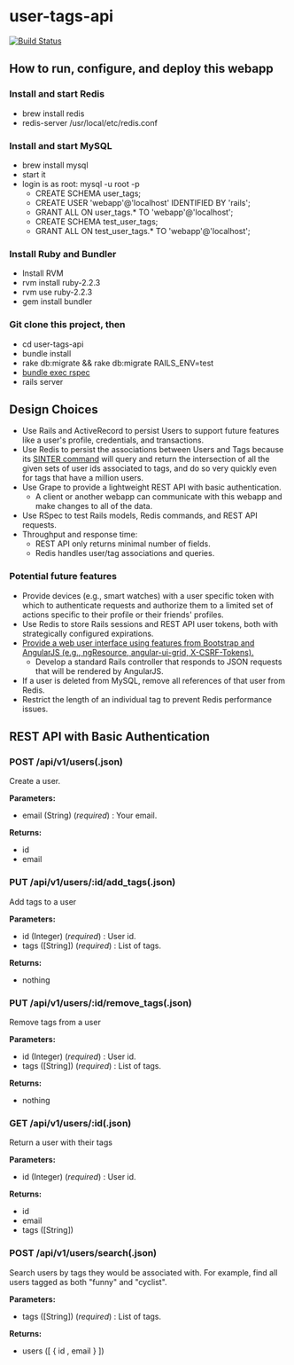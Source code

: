# user-tags-api

[![Build Status](https://travis-ci.org/robertjamesmiller/user-tags-api.svg?branch=master)](https://travis-ci.org/robertjamesmiller/user-tags-api)

## How to run, configure, and deploy this webapp
 
### Install and start Redis

* brew install redis
* redis-server /usr/local/etc/redis.conf

### Install and start MySQL

* brew install mysql
* start it
* login is as root: mysql -u root -p
  * CREATE SCHEMA user_tags;
  * CREATE USER 'webapp'@'localhost' IDENTIFIED BY 'rails';
  * GRANT ALL ON user_tags.* TO 'webapp'@'localhost';
  * CREATE SCHEMA test_user_tags; 
  * GRANT ALL ON test_user_tags.* TO 'webapp'@'localhost';

### Install Ruby and Bundler

* Install RVM
* rvm install ruby-2.2.3
* rvm use ruby-2.2.3
* gem install bundler

### Git clone this project, then

* cd user-tags-api
* bundle install
* rake db:migrate && rake db:migrate RAILS_ENV=test
* [bundle exec rspec](https://travis-ci.org/robertjamesmiller/user-tags-api)
* rails server

## Design Choices

* Use Rails and ActiveRecord to persist Users to support future features like a user's profile, credentials, and transactions.
* Use Redis to persist the associations between Users and Tags because its [SINTER command](http://redis.io/commands/SINTER) will query and return the intersection of all the given sets of user ids associated to tags, and do so very quickly even for tags that have a million users. 
* Use Grape to provide a lightweight REST API with basic authentication.
  * A client or another webapp can communicate with this webapp and make changes to all of the data.
* Use RSpec to test Rails models, Redis commands, and REST API requests.
* Throughput and response time:
  * REST API only returns minimal number of fields.
  * Redis handles user/tag associations and queries.

### Potential future features

* Provide devices (e.g., smart watches) with a user specific token with which to authenticate requests and authorize them to a limited set of actions specific to their profile or their friends' profiles.
* Use Redis to store Rails sessions and REST API user tokens, both with strategically configured expirations.
* [Provide a web user interface using features from Bootstrap and AngularJS (e.g., ngResource, angular-ui-grid, X-CSRF-Tokens).](https://github.com/sparc-request/sparc-request/pull/219/files?diff=unified)
  * Develop a standard Rails controller that responds to JSON requests that will be rendered by AngularJS.
* If a user is deleted from MySQL, remove all references of that user from Redis.
* Restrict the length of an individual tag to prevent Redis performance issues.
  
## REST API with Basic Authentication

### POST /api/v1/users(.json)

 Create a user.

**Parameters:** 

 - email (String) (*required*) : Your email. 
 
**Returns:**

 - id
 - email

### PUT /api/v1/users/:id/add\_tags(.json)

 Add tags to a user

**Parameters:** 

 - id (Integer) (*required*) : User id. 
 - tags ([String]) (*required*) : List of tags. 
 
**Returns:**

 - nothing

### PUT /api/v1/users/:id/remove\_tags(.json)

 Remove tags from a user

**Parameters:** 

 - id (Integer) (*required*) : User id. 
 - tags ([String]) (*required*) : List of tags. 

**Returns:**

 - nothing

### GET /api/v1/users/:id(.json)

 Return a user with their tags

**Parameters:** 

 - id (Integer) (*required*) : User id. 

**Returns:**

 - id
 - email
 - tags ([String])

### POST /api/v1/users/search(.json)

 Search users by tags they would be associated with. For example, find all users tagged as both "funny" and "cyclist". 

**Parameters:** 

 - tags ([String]) (*required*) : List of tags. 
 
**Returns:**

 - users ([ { id , email } ])